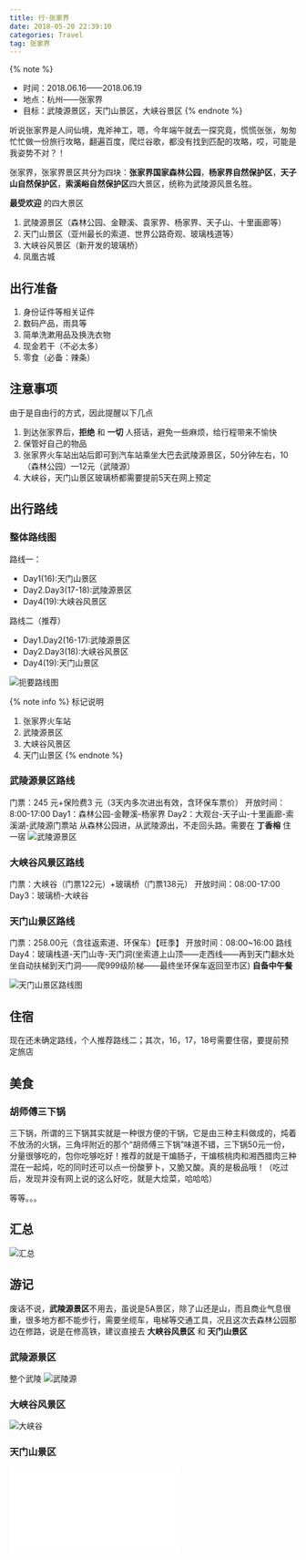 ```yaml
---
title: 行·张家界
date: 2018-05-20 22:39:10
categories: Travel
tag: 张家界
---
```


{% note %} 
* 时间：2018.06.16——2018.06.19
* 地点：杭州——张家界
* 目标：武陵源景区，天门山景区，大峡谷景区
{% endnote %}

听说张家界是人间仙境，鬼斧神工，嗯，今年端午就去一探究竟，慌慌张张，匆匆忙忙做一份旅行攻略，翻遍百度，爬烂谷歌，都没有找到匹配的攻略，哎，可能是我姿势不对？！  

张家界，张家界景区共分为四块：**张家界国家森林公园**，**杨家界自然保护区**，**天子山自然保护区**，**索溪峪自然保护区**四大景区，统称为武陵源风景名胜。

<!-- more -->

**最受欢迎** 的四大景区
1. 武陵源景区（森林公园、金鞭溪、袁家界、杨家界、天子山、十里画廊等）
2. 天门山景区（亚州最长的索道、世界公路奇观、玻璃栈道等）
3. 大峡谷风景区（新开发的玻璃桥）
4. 凤凰古城

## 出行准备

1. 身份证件等相关证件
2. 数码产品，雨具等
3. 简单洗漱用品及换洗衣物
4. 现金若干（不必太多）
5. 零食（必备：辣条）

## 注意事项

由于是自由行的方式，因此提醒以下几点
1. 到达张家界后，**拒绝** 和 **一切** 人搭话，避免一些麻烦，给行程带来不愉快
2. 保管好自己的物品
3. 张家界火车站出站后即可到汽车站乘坐大巴去武陵源景区，50分钟左右，10（森林公园）—12元（武陵源）
4. 大峡谷，天门山景区玻璃桥都需要提前5天在网上预定

## 出行路线

### 整体路线图

路线一：
  * Day1(16):天门山景区
  * Day2.Day3(17-18):武陵源景区
  * Day4(19):大峡谷风景区

路线二（推荐）
  * Day1.Day2(16-17):武陵源景区
  * Day2.Day3(18):大峡谷风景区
  * Day4(19):天门山景区

![扼要路线图](https://res.cloudinary.com/incoder/image/upload/v1527342618/blog/gitpages-zjj-road.png)

{% note info %} 
标记说明
1. 张家界火车站
2. 武陵源景区
3. 大峡谷风景区
4. 天门山景区
{% endnote %}

### 武陵源景区路线

门票：245 元+保险费3 元（3天内多次进出有效，含环保车票价）
开放时间：8:00-17:00
Day1：森林公园-金鞭溪-杨家界
Day2：大观台-天子山-十里画廊-索溪湖-武陵源门票站
从森林公园进，从武陵源出，不走回头路。需要在 **丁香榕** 住一宿
![武陵源景区](https://res.cloudinary.com/incoder/image/upload/v1527324112/blog/gitpages-zjj.gif)

### 大峡谷风景区路线

门票：大峡谷（门票122元）+玻璃桥（门票138元）
开放时间：08:00-17:00
Day3：玻璃桥-大峡谷

### 天门山景区路线

门票：258.00元（含往返索道、环保车）【旺季】
开放时间：08:00~16:00
路线Day4：玻璃栈道-天门山寺-天门洞(坐索道上山顶——走西线——再到天门翻水处坐自动扶梯到天门洞——爬999级阶梯——最终坐环保车返回至市区)
**自备中午餐**

![天门山景区路线图](https://res.cloudinary.com/incoder/image/upload/v1528189150/blog/gitpages-zjj-tms.png.jpg)

## 住宿

现在还未确定路线，个人推荐路线二；其次，16，17，18号需要住宿，要提前预定旅店

## 美食

### 胡师傅三下锅

三下锅，所谓的三下锅其实就是一种很方便的干锅，它是由三种主料做成的，炖着不放汤的火锅，三角坪附近的那个“胡师傅三下锅”味道不错，三下锅50元一份，分量很够吃的，包你吃够吃好！推荐的就是干煸肠子，干煸核桃肉和湘西腊肉三种混在一起炖，吃的同时还可以点一份酸萝卜，又脆又酸。真的是极品哦！（吃过后，发现并没有网上说的这么好吃，就是大烩菜，哈哈哈）

等等。。。

## 汇总

![汇总](https://res.cloudinary.com/incoder/image/upload/v1527434516/blog/gitpages-zjj-summary.png)

## 游记

废话不说，**武陵源景区**不用去，虽说是5A景区，除了山还是山，而且商业气息很重，很多地方都不能步行，需要坐缆车，电梯等交通工具，况且这次去森林公园那边在修路，说是在修高铁，建议直接去 **大峡谷风景区** 和 **天门山景区**

### 武陵源景区

整个武陵
![武陵源](https://res.cloudinary.com/incoder/image/upload/v1530682536/blog/travel/travel-zjj-wly.jpg)

### 大峡谷风景区

![大峡谷](https://res.cloudinary.com/incoder/image/upload/v1530682775/blog/travel/travel-zjj-dxg.jpg)

### 天门山景区

<iframe src="//player.bilibili.com/player.html?aid=69493845&cid=120447421&page=1" scrolling="no" border="0" frameborder="no" framespacing="0" allowfullscreen="true"> </iframe>